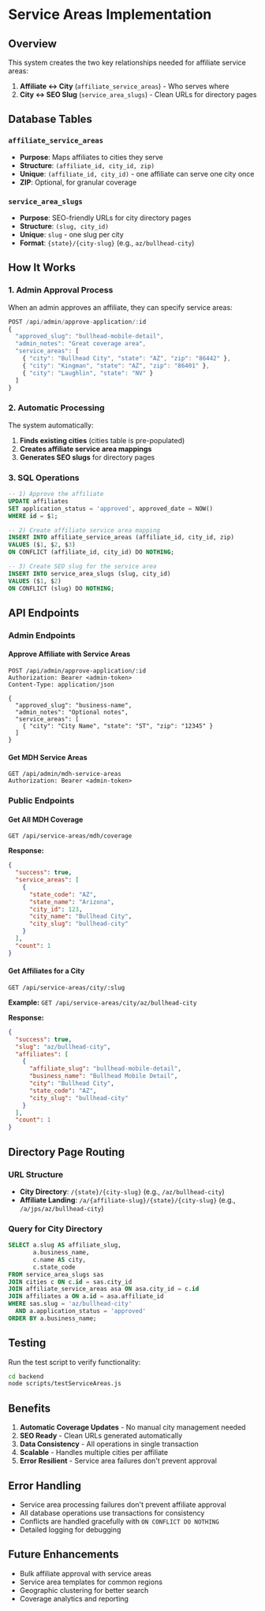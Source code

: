 # Service Areas Implementation

## Overview

This system creates the two key relationships needed for affiliate service areas:

1. **Affiliate ↔ City** (`affiliate_service_areas`) - Who serves where
2. **City ↔ SEO Slug** (`service_area_slugs`) - Clean URLs for directory pages

## Database Tables

### `affiliate_service_areas`
- **Purpose**: Maps affiliates to cities they serve
- **Structure**: `(affiliate_id, city_id, zip)` 
- **Unique**: `(affiliate_id, city_id)` - one affiliate can serve one city once
- **ZIP**: Optional, for granular coverage

### `service_area_slugs`
- **Purpose**: SEO-friendly URLs for city directory pages
- **Structure**: `(slug, city_id)`
- **Unique**: `slug` - one slug per city
- **Format**: `{state}/{city-slug}` (e.g., `az/bullhead-city`)

## How It Works

### 1. Admin Approval Process

When an admin approves an affiliate, they can specify service areas:

```javascript
POST /api/admin/approve-application/:id
{
  "approved_slug": "bullhead-mobile-detail",
  "admin_notes": "Great coverage area",
  "service_areas": [
    { "city": "Bullhead City", "state": "AZ", "zip": "86442" },
    { "city": "Kingman", "state": "AZ", "zip": "86401" },
    { "city": "Laughlin", "state": "NV" }
  ]
}
```

### 2. Automatic Processing

The system automatically:
1. **Finds existing cities** (cities table is pre-populated)
2. **Creates affiliate service area mappings**
3. **Generates SEO slugs** for directory pages

### 3. SQL Operations

```sql
-- 1) Approve the affiliate
UPDATE affiliates
SET application_status = 'approved', approved_date = NOW()
WHERE id = $1;

-- 2) Create affiliate service area mapping
INSERT INTO affiliate_service_areas (affiliate_id, city_id, zip)
VALUES ($1, $2, $3)
ON CONFLICT (affiliate_id, city_id) DO NOTHING;

-- 3) Create SEO slug for the service area
INSERT INTO service_area_slugs (slug, city_id)
VALUES ($1, $2)
ON CONFLICT (slug) DO NOTHING;
```

## API Endpoints

### Admin Endpoints

#### Approve Affiliate with Service Areas
```http
POST /api/admin/approve-application/:id
Authorization: Bearer <admin-token>
Content-Type: application/json

{
  "approved_slug": "business-name",
  "admin_notes": "Optional notes",
  "service_areas": [
    { "city": "City Name", "state": "ST", "zip": "12345" }
  ]
}
```

#### Get MDH Service Areas
```http
GET /api/admin/mdh-service-areas
Authorization: Bearer <admin-token>
```

### Public Endpoints

#### Get All MDH Coverage
```http
GET /api/service-areas/mdh/coverage
```

**Response:**
```json
{
  "success": true,
  "service_areas": [
    {
      "state_code": "AZ",
      "state_name": "Arizona",
      "city_id": 123,
      "city_name": "Bullhead City",
      "city_slug": "bullhead-city"
    }
  ],
  "count": 1
}
```

#### Get Affiliates for a City
```http
GET /api/service-areas/city/:slug
```

**Example:** `GET /api/service-areas/city/az/bullhead-city`

**Response:**
```json
{
  "success": true,
  "slug": "az/bullhead-city",
  "affiliates": [
    {
      "affiliate_slug": "bullhead-mobile-detail",
      "business_name": "Bullhead Mobile Detail",
      "city": "Bullhead City",
      "state_code": "AZ",
      "city_slug": "bullhead-city"
    }
  ],
  "count": 1
}
```

## Directory Page Routing

### URL Structure
- **City Directory**: `/{state}/{city-slug}` (e.g., `/az/bullhead-city`)
- **Affiliate Landing**: `/a/{affiliate-slug}/{state}/{city-slug}` (e.g., `/a/jps/az/bullhead-city`)

### Query for City Directory
```sql
SELECT a.slug AS affiliate_slug,
       a.business_name,
       c.name AS city,
       c.state_code
FROM service_area_slugs sas
JOIN cities c ON c.id = sas.city_id
JOIN affiliate_service_areas asa ON asa.city_id = c.id
JOIN affiliates a ON a.id = asa.affiliate_id
WHERE sas.slug = 'az/bullhead-city'
  AND a.application_status = 'approved'
ORDER BY a.business_name;
```

## Testing

Run the test script to verify functionality:

```bash
cd backend
node scripts/testServiceAreas.js
```

## Benefits

1. **Automatic Coverage Updates** - No manual city management needed
2. **SEO Ready** - Clean URLs generated automatically  
3. **Data Consistency** - All operations in single transaction
4. **Scalable** - Handles multiple cities per affiliate
5. **Error Resilient** - Service area failures don't prevent approval

## Error Handling

- Service area processing failures don't prevent affiliate approval
- All database operations use transactions for consistency
- Conflicts are handled gracefully with `ON CONFLICT DO NOTHING`
- Detailed logging for debugging

## Future Enhancements

- Bulk affiliate approval with service areas
- Service area templates for common regions
- Geographic clustering for better search
- Coverage analytics and reporting
